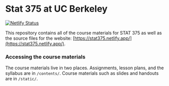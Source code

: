 # Stat 375 at UC Berkeley

[![Netlify Status](https://api.netlify.com/api/v1/badges/314207ed-87a7-43eb-a3bf-8af22ce2eb80/deploy-status)](https://app.netlify.com/sites/hugo-apero-docs/deploys)

This repository contains all of the course materials for STAT 375 as well as the source files for the website: [https://stat375.netlify.app/](https://stat375.netlify.app/).

### Accessing the course materials

The course materials live in two places. Assignments, lesson plans, and the syllabus are in `/contents/`. Course materials such as slides and handouts are in `/static/`.